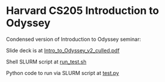 # Harvard CS205 Introduction to Odyssey

Condensed version of Introduction to Odyssey seminar:

Slide deck is at [Intro_to_Odyssey_v2_culled.pdf](Intro_to_Odyssey_v2_culled.pdf)

Shell SLURM script at [run_test.sh](run_test.sh)

Python code to run via SLURM script at [test.py](test.py)

